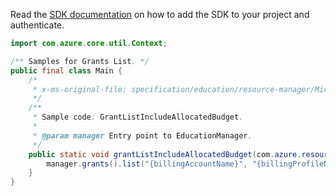 Read the [SDK documentation](https://github.com/Azure/azure-sdk-for-java/blob/azure-resourcemanager-education_1.0.0-beta.1/sdk/education/azure-resourcemanager-education/README.md) on how to add the SDK to your project and authenticate.

```java
import com.azure.core.util.Context;

/** Samples for Grants List. */
public final class Main {
    /*
     * x-ms-original-file: specification/education/resource-manager/Microsoft.Education/preview/2021-12-01-preview/examples/GrantDefaultListIncludeAllocatedBudget.json
     */
    /**
     * Sample code: GrantListIncludeAllocatedBudget.
     *
     * @param manager Entry point to EducationManager.
     */
    public static void grantListIncludeAllocatedBudget(com.azure.resourcemanager.education.EducationManager manager) {
        manager.grants().list("{billingAccountName}", "{billingProfileName}", false, Context.NONE);
    }
}
```
